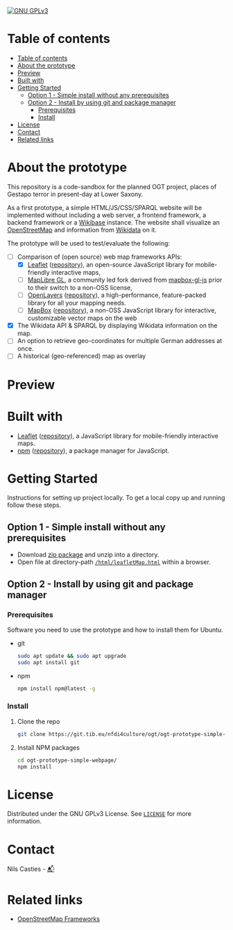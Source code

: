 [![GNU GPLv3](https://img.shields.io/badge/license-GNU%20GPLv3-<COLOR>?style=flat "GNU GPLv3 license")](LICENSE)

# Table of contents
- [Table of contents](#table-of-contents)
- [About the prototype](#about-the-prototype)
- [Preview](#preview)
- [Built with](#built-with)
- [Getting Started](#getting-started)
  - [Option 1 - Simple install without any prerequisites](#option-1---simple-install-without-any-prerequisites)
  - [Option 2 - Install by using git and package manager](#option-2---install-by-using-git-and-package-manager)
    - [Prerequisites](#prerequisites)
    - [Install](#install)
- [License](#license)
- [Contact](#contact)
- [Related links](#related-links)

# About the prototype
This repository is a code-sandbox for the planned OGT project, places of Gestapo terror in present-day at Lower Saxony.

As a first prototype, a simple HTML/JS/CSS/SPARQL website will be implemented without including a web server, a frontend framework, a backend framework or a [Wikibase](https://wikiba.se/) instance. The website shall visualize an [OpenStreetMap](https://www.openstreetmap.de/) and information from [Wikidata](https://www.wikidata.org/wiki/Wikidata:Main_Page) on it.

The prototype will be used to test/evaluate the following:
- [ ] Comparison of (open source) web map frameworks APIs:
    - [x] [Leaflet](https://leafletjs.com/) ([repository](https://github.com/Leaflet/Leaflet)), an open-source JavaScript library for mobile-friendly interactive maps,
    - [ ] [MapLibre GL](https://github.com/maplibre/maplibre-gl-js), a community led fork derived from [mapbox-gl-js](https://github.com/mapbox/mapbox-gl-js) prior to their switch to a non-OSS license,
    - [ ] [OpenLayers](https://openlayers.org/) ([repository](https://github.com/openlayers/openlayers)), a high-performance, feature-packed library for all your mapping needs.
    - [ ] [MapBox](https://www.mapbox.com/) ([repository](https://github.com/mapbox/mapbox-gl-js)), a non-OSS JavaScript library for interactive, customizable vector maps on the web
- [x] The Wikidata API & SPARQL by displaying Wikidata information on the map.
- [ ] An option to retrieve geo-coordinates for multiple German addresses at once.
- [ ] A historical (geo-referenced) map as overlay

# Preview
<!--
# TODO: Add webpage screenshot(s)
-->

# Built with
* [Leaflet](https://leafletjs.com/) ([repository](https://github.com/Leaflet/Leaflet)), a JavaScript library for mobile-friendly interactive maps.
* [npm](https://www.npmjs.com/) ([repository](https://github.com/npm/cli)), a package manager for JavaScript.

# Getting Started
Instructions for setting up project locally.
To get a local copy up and running follow these steps.

## Option 1 - Simple install without any prerequisites
* Download [zip package](https://git.tib.eu/nfdi4culture/ogt/ogt-prototype-simple-webpage/-/archive/master/ogt-prototype-simple-webpage-master.zip) and unzip into a directory.
* Open file at directory-path [`/html/leafletMap.html`](/html/leafletMap.html) within a browser.

## Option 2 - Install by using git and package manager
### Prerequisites
Software you need to use the prototype and how to install them for Ubuntu.
* git
  ```sh
  sudo apt update && sudo apt upgrade
  sudo apt install git
  ```

* npm
  ```sh
  npm install npm@latest -g
  ```

### Install
1. Clone the repo
   ```sh
   git clone https://git.tib.eu/nfdi4culture/ogt/ogt-prototype-simple-webpage.git
   ```
2. Install NPM packages
   ```sh
   cd ogt-prototype-simple-webpage/
   npm install
   ```
# License
Distributed under the GNU GPLv3 License. See [`LICENSE`](LICENSE) for more information.

# Contact
Nils Casties -  [:mailbox_with_mail:](nils.casties@tib.eu)

# Related links
* [OpenStreetMap Frameworks](https://wiki.openstreetmap.org/wiki/Frameworks)
